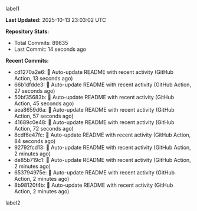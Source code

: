 
label1 
<!-- ACTIVITY_START -->
**Last Updated:** 2025-10-13 23:03:02 UTC

**Repository Stats:**
- Total Commits: 89635
- Last Commit: 14 seconds ago

**Recent Commits:**
- cd1270a2e6: 🤖 Auto-update README with recent activity (GitHub Action, 13 seconds ago)
- 66b1dfdde3: 🤖 Auto-update README with recent activity (GitHub Action, 27 seconds ago)
- 50bf35683b: 🤖 Auto-update README with recent activity (GitHub Action, 45 seconds ago)
- aea8659d6a: 🤖 Auto-update README with recent activity (GitHub Action, 57 seconds ago)
- 41689c0e48: 🤖 Auto-update README with recent activity (GitHub Action, 72 seconds ago)
- 8cdf6e47fc: 🤖 Auto-update README with recent activity (GitHub Action, 84 seconds ago)
- 92792fcd13: 🤖 Auto-update README with recent activity (GitHub Action, 2 minutes ago)
- de85b719c1: 🤖 Auto-update README with recent activity (GitHub Action, 2 minutes ago)
- 653794975e: 🤖 Auto-update README with recent activity (GitHub Action, 2 minutes ago)
- 8b98120f4b: 🤖 Auto-update README with recent activity (GitHub Action, 2 minutes ago)
<!-- ACTIVITY_END -->

label2
